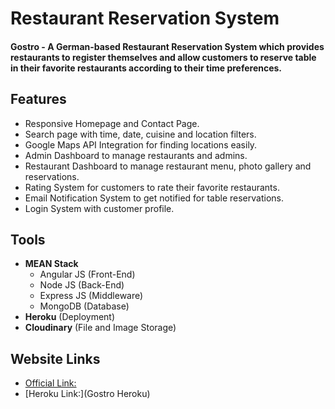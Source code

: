 # Restaurant Reservation System

#### Gostro - A German-based Restaurant Reservation System which provides restaurants to register themselves and allow customers to reserve table in their favorite restaurants according to their time preferences.

## Features

- Responsive Homepage and Contact Page.
- Search page with time, date, cuisine and location filters.
- Google Maps API Integration for finding locations easily.
- Admin Dashboard to manage restaurants and admins.
- Restaurant Dashboard to manage restaurant menu, photo gallery and reservations.
- Rating System for customers to rate their favorite restaurants.
- Email Notification System to get notified for table reservations.
- Login System with customer profile.

## Tools

- **MEAN Stack**
  - Angular JS (Front-End)
  - Node JS (Back-End)
  - Express JS (Middleware)
  - MongoDB (Database)
- **Heroku** (Deployment)
- **Cloudinary** (File and Image Storage)

## Website Links

- [Official Link:](Gostro)
- [Heroku Link:](Gostro Heroku)
